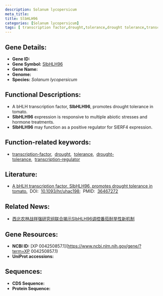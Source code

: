 ```yaml
---
description: Solanum lycopersicum
meta_title:
title: SlbHLH96
categories: [Solanum lycopersicum]
tags: [ transcription factor,drought,tolerance,drought tolerance,transcription regulator ]
---
```


## Gene Details:
- **Gene ID:**	[]()
- **Gene Symbol:** <u>SlbHLH96</u>
- **Gene Name:** 
- **Genome:** [](https://solgenomics.net/organism/solanum_lycopersicum/genome)
- **Species:** *Solanum lycopersicum*

## Functional Descriptions:
   - A bHLH transcription factor, **SlbHLH96**, promotes drought tolerance in tomato.
   - **SlbHLH96** expression is responsive to multiple abiotic stresses and hormone treatments.
   - **SlbHLH96** may function as a positive regulator for SlERF4 expression.

## Function-related keywords:
   - [transcription-factor](/tags/transcription-factor/),&nbsp;&nbsp;[drought](/tags/drought/),&nbsp;&nbsp;[tolerance](/tags/tolerance/),&nbsp;&nbsp;[drought-tolerance](/tags/drought-tolerance/),&nbsp;&nbsp;[transcription-regulator](/tags/transcription-regulator/)

## Literature:
   - [A bHLH transcription factor, SlbHLH96, promotes drought tolerance in tomato.]( https://academic.oup.com/hr/article/doi/10.1093/hr/uhac198/6693340?login=true)&nbsp;&nbsp;DOI:&nbsp;&nbsp;[10.1093/hr/uhac198](https://academic.oup.com/hr/article/doi/10.1093/hr/uhac198/6693340?login=true);&nbsp;&nbsp;PMID:&nbsp;&nbsp;[36467272](https://pubmed.ncbi.nlm.nih.gov/36467272/)

## Related News:
   - [西北农林战祥强研究组联合揭示SlbHLH96调控番茄耐旱性新机制](https://mp.weixin.qq.com/s?__biz=MzIyOTY2NDYyNQ==&mid=2247557476&idx=5&sn=268e898cd9851fdf72d50136eaf6f912&chksm=e8bc937adfcb1a6c33bf9bc4b6e040fe470e9205aa50f396be9b597ec69c402f9e0aa0f2bad6&scene=27#wechat_redirect)

## Gene Resources:
- **NCBI ID:**  [XP 004250857.1](https://www.ncbi.nlm.nih.gov/gene/?term=XP 004250857.1)
- **UniProt accessions:** [](https://www.uniprot.org/uniprotkb//entry)



## Sequences:
- **CDS Sequence:**
- **Protein Sequence:**
